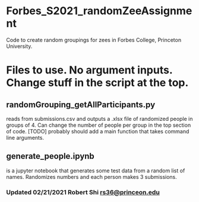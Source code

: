 # Forbes_S2021_randomZeeAssignment
Code to create random groupings for zees in Forbes College, Princeton University.

# Files to use. No argument inputs. Change stuff in the script at the top.
## randomGrouping_getAllParticipants.py 

reads from submissions.csv and outputs a .xlsx file of randomized people in groups of 4. Can change the number 
of people per group in the top section of code. [TODO] probably should add a main function that takes command line arguments.

## generate_people.ipynb

is a jupyter notebook that generates some test data from a random list of names. Randomizes numbers and each person makes 3 submissions.


### Updated 02/21/2021 Robert Shi rs36@princeon.edu
